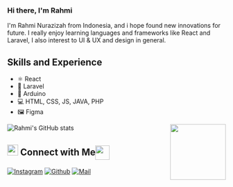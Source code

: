 ### Hi there, I'm Rahmi 
I'm Rahmi Nurazizah from Indonesia, and i hope found new innovations for future. I really enjoy learning languages and frameworks like React and Laravel, I also interest to UI & UX and design in general. 

## Skills and Experience
* ⚛ React
* 📱 Laravel
* 🤖 Arduino
* 💻 HTML, CSS, JS, JAVA, PHP
* 🖼️ Figma

<img align='right' src='https://media3.giphy.com/media/H3BownFihDztS6QNRI/giphy.gif?cid=ecf05e477xwrrz9k9d2zg6xiegt0yu0hww93bsfotv06wc9h&rid=giphy.gif&ct=s' width="128" >

![Rahmi's GitHub stats](https://github-readme-stats.vercel.app/api?username=rahmi-na&theme=tokyonight&show_icons=true&count_private=true)


## <img src="https://media.giphy.com/media/5WJ6SOKeNKrSzblU4R/giphy.gif" width="25"> Connect with Me<img align="center" src="https://github.com/rajput2107/rajput2107/blob/master/Assets/Handshake.gif" height="33px" />

[![Instagram](https://img.shields.io/badge/Instagram-E4405F?style=for-the-badge&logo=instagram&logoColor=white)](https://www.instagram.com/rahmiazzh/)
[![Github](https://img.shields.io/badge/GitHub-100000?style=for-the-badge&logo=github&logoColor=white)](https://github.com/rahmi-na)
[![Mail](https://img.shields.io/badge/Gmail-D14836?style=for-the-badge&logo=gmail&logoColor=white)](mailto:rahmiazizah1408@gmail.com)

